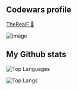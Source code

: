 ## Codewars profile

[TheRealF 🔗](https://www.codewars.com/users/TheRealF)

![image](https://www.codewars.com/users/TheRealF/badges/micro)



## My Github stats

![Top Languages](https://github-readme-stats.vercel.app/api?username=therealf&theme=tokyonight&show_icons=true)

![Top Langs](https://github-readme-stats.vercel.app/api/top-langs/?username=therealf&theme=tokyonight&exclude_repo=com.pa.therealf.maps,Overview)




